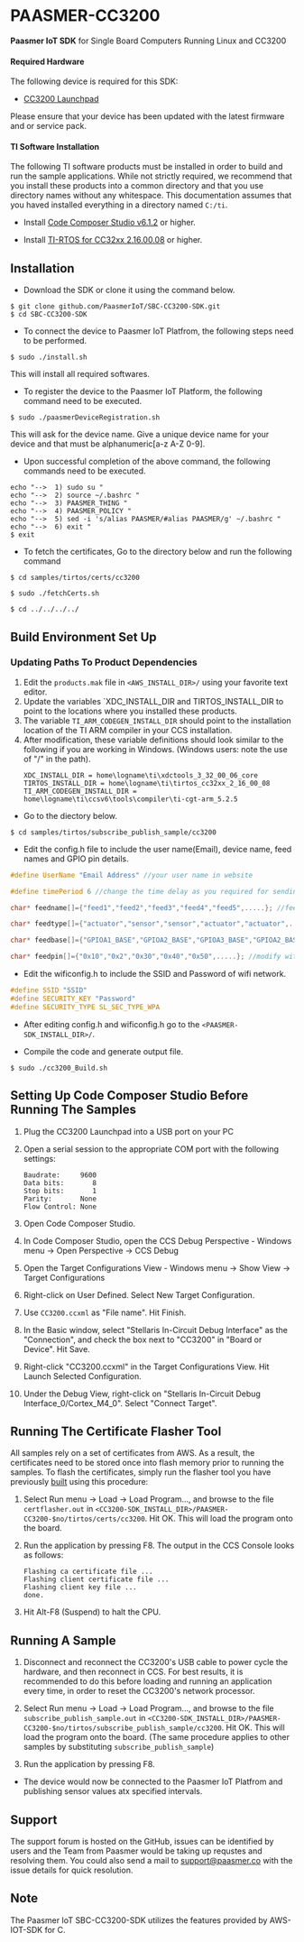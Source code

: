 # PAASMER-CC3200
**Paasmer IoT SDK** for Single Board Computers Running Linux and CC3200 

<a name="RequiredHW"></a>
#### Required Hardware
The following device is required for this SDK:
- [CC3200 Launchpad](http://www.ti.com/tool/cc3200-launchxl)

Please ensure that your device has been updated with the latest firmware and or service pack.

<a name="TI-SW"></a>
#### TI Software Installation
The following TI software products must be installed in order to build and run the sample applications. While not strictly required, we recommend that you install these products into a common directory and that you use directory names without any whitespace. This documentation assumes that you haved installed everything in a directory named `C:/ti`.

- Install [Code Composer Studio v6.1.2](http://www.ti.com/tool/ccstudio?keyMatch=code%20composer%20studio) or higher.

- Install [TI-RTOS for CC32xx 2.16.00.08](http://downloads.ti.com/dsps/dsps_public_sw/sdo_sb/targetcontent/tirtos/index.html) or higher.


## Installation

* Download the SDK or clone it using the command below.
```
$ git clone github.com/PaasmerIoT/SBC-CC3200-SDK.git
$ cd SBC-CC3200-SDK
```

* To connect the device to Paasmer IoT Platfrom, the following steps need to be performed.


```
$ sudo ./install.sh
```
This will install all required softwares.
* To register the device to the Paasmer IoT Platform, the following command need to be executed.

```
$ sudo ./paasmerDeviceRegistration.sh
```
This will ask for the device name. Give a unique device name for your device and that must be alphanumeric[a-z A-Z 0-9].

* Upon successful completion of the above command, the following commands need to be executed.
```
echo "-->  1) sudo su "
echo "-->  2) source ~/.bashrc "
echo "-->  3) PAASMER_THING "
echo "-->  4) PAASMER_POLICY "
echo "-->  5) sed -i 's/alias PAASMER/#alias PAASMER/g' ~/.bashrc "
echo "-->  6) exit "
$ exit
```

* To fetch the certificates, Go to the directory below and run the following command
```
$ cd samples/tirtos/certs/cc3200

$ sudo ./fetchCerts.sh

$ cd ../../../../
```


<a name="Enviro-Setup"></a>
## Build Environment Set Up
### Updating Paths To Product Dependencies
1. Edit the `products.mak` file in `<AWS_INSTALL_DIR>/` using your favorite text editor.
2. Update the variables `XDC_INSTALL_DIR and TIRTOS_INSTALL_DIR to point to the locations where you installed these products.
3. The variable `TI_ARM_CODEGEN_INSTALL_DIR` should point to the installation location of the TI ARM compiler in your CCS installation.
4. After modification, these variable definitions should look similar to the following if you are working in Windows. (Windows users: note the use of "/" in the path).
    ```
    XDC_INSTALL_DIR = home\logname\ti\xdctools_3_32_00_06_core
    TIRTOS_INSTALL_DIR = home\logname\ti\tirtos_cc32xx_2_16_00_08
    TI_ARM_CODEGEN_INSTALL_DIR = home\logname\ti\ccsv6\tools\compiler\ti-cgt-arm_5.2.5
    ```

* Go to the diectory below.
```
$ cd samples/tirtos/subscribe_publish_sample/cc3200
```

* Edit the config.h file to include the user name(Email), device name, feed names and GPIO pin details.

```c
#define UserName "Email Address" //your user name in website

#define timePeriod 6 //change the time delay as you required for sending actuator values to paasmer cloud

char* feedname[]={"feed1","feed2","feed3","feed4","feed5",.....}; //feed names you use in the website

char* feedtype[]={"actuator","sensor","sensor","actuator","actuator",.....}; //modify with the type of feeds i.e., actuator or sensor

char* feedbase[]={"GPIOA1_BASE","GPIOA2_BASE","GPIOA3_BASE","GPIOA2_BASE","GPIOA2_BASE",.....}; //modify with the GPIO Bases which you connected the devices (actuator or sensor)

char* feedpin[]={"0x10","0x2","0x30","0x40","0x50",.....}; //modify with GPIO Hexnumbers for the selected pin
```
* Edit the wificonfig.h to include the SSID and Password of wifi network.
```c
#define SSID "SSID"
#define SECURITY_KEY "Password"
#define SECURITY_TYPE SL_SEC_TYPE_WPA
```

* After editing config.h and wificonfig.h go to the `<PAASMER-SDK_INSTALL_DIR>/`.
      
* Compile the code and generate output file.
```
$ sudo ./cc3200_Build.sh 
```
<a name="Setup-CCS"></a>
## Setting Up Code Composer Studio Before Running The Samples
1. Plug the CC3200 Launchpad into a USB port on your PC

2. Open a serial session to the appropriate COM port with the following settings:

    ```
    Baudrate:     9600
    Data bits:       8
    Stop bits:       1
    Parity:       None
    Flow Control: None
    ```

3. Open Code Composer Studio.

4. In Code Composer Studio, open the CCS Debug Perspective - Windows menu -> Open Perspective -> CCS Debug

5. Open the Target Configurations View - Windows menu -> Show View -> Target Configurations

6. Right-click on User Defined. Select New Target Configuration.

7. Use `CC3200.ccxml` as "File name". Hit Finish.

8. In the Basic window, select "Stellaris In-Circuit Debug Interface" as the "Connection", and check the box next to "CC3200" in "Board or Device". Hit Save.

9. Right-click "CC3200.ccxml" in the Target Configurations View. Hit Launch Selected Configuration.

10. Under the Debug View, right-click on "Stellaris In-Circuit Debug Interface_0/Cortex_M4_0". Select "Connect Target".

<a name="Run-TOOL"></a>
## Running The Certificate Flasher Tool
All samples rely on a set of certificates from AWS. As a result, the certificates need to be stored once into flash memory prior to running the samples. To flash the certificates, simply run the flasher tool you have previously [built](#Build-TOOL) using this procedure:

1. Select Run menu -> Load -> Load Program..., and browse to the file `certflasher.out` in `<CC3200-SDK_INSTALL_DIR>/PAASMER-CC3200-$no/tirtos/certs/cc3200`. Hit OK. This will load the program onto the board.

2. Run the application by pressing F8. The output in the CCS Console looks as follows:

    ```
    Flashing ca certificate file ...
    Flashing client certificate file ...
    Flashing client key file ...
    done.
    ```
3. Hit Alt-F8 (Suspend) to halt the CPU.

<a name="Run-SAMPLE"></a>
## Running A Sample
1. Disconnect and reconnect the CC3200's USB cable to power cycle the hardware, and then reconnect in CCS.  For best results, it is recommended to do this before loading and running an application every time, in order to reset the CC3200's network processor.

2. Select Run menu -> Load -> Load Program..., and browse to the file `subscribe_publish_sample.out` in `<CC3200-SDK_INSTALL_DIR>/PAASMER-CC3200-$no/tirtos/subscribe_publish_sample/cc3200`. Hit OK. This will load the program onto the board. (The same procedure applies to other samples by substituting `subscribe_publish_sample`)

3. Run the application by pressing F8.

* The device would now be connected to the Paasmer IoT Platfrom and publishing sensor values atx specified intervals.

## Support

The support forum is hosted on the GitHub, issues can be identified by users and the Team from Paasmer would be taking up requstes and resolving them. You could also send a mail to support@paasmer.co with the issue details for quick resolution.

## Note

The Paasmer IoT SBC-CC3200-SDK utilizes the features provided by AWS-IOT-SDK for C.
